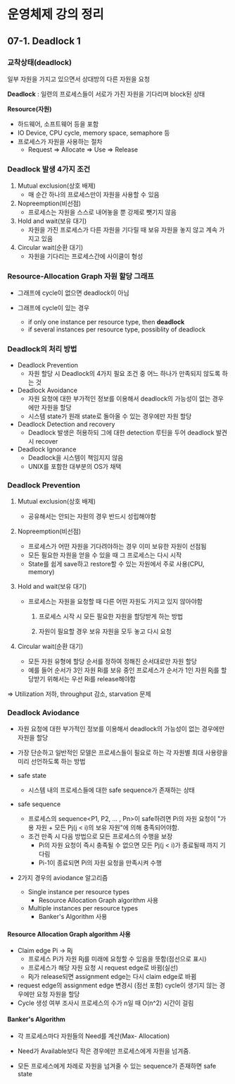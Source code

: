 # 운영체제 강의 정리

## 07-1. Deadlock 1

### 교착상태(deadlock)

일부 자원을 가지고 있으면서 상대방의 다른 자원을 요청

**Deadlock** : 일련의 프로세스들이 서로가 가진 자원을 기다리며  block된 상태

**Resource(자원)**

- 하드웨어, 소프트웨어 등을 포함
- IO Device, CPU cycle, memory space, semaphore 등
- 프로세스가 자원을 사용하는 절차
  - Request => Allocate => Use => Release

### Deadlock 발생 4가지 조건

1. Mutual exclusion(상호 배제)
   - 매 순간 하나의 프로세스만이 자원을 사용할 수 있음
2. Nopreemption(비선점)
   - 프로세스는 자원을 스스로 내어놓을 뿐 강제로 뺏기지 않음
3. Hold and wait(보유 대기)
   - 자원을 가진 프로세스가 다른 자원을 기다릴 때 보유 자원을 놓지 않고 계속 가지고 있음
4. Circular wait(순환 대기)
   - 자원을 기다리는 프로세스간에 사이클이 형성

### Resource-Allocation Graph 자원 할당 그래프

- 그래프에 cycle이 없으면 deadlock이 아님

- 그래프에 cycle이 있는 경우
  - if only one instance per resource type, then **deadlock**
  - if several instances per resource type, possiblity of deadlock

### Deadlock의 처리 방법

- Deadlock Prevention
  - 자원 할당 시 Deadlock의 4가지 필요 조건 중 어느 하나가 만족되지 않도록 하는 것
- Deadlock Avoidance
  - 자원 요청에 대한 부가적인 정보를 이용해서 deadlock의 가능성이 없는 경우에만 자원을 할당
  - 시스템 state가 원래 state로 돌아올 수 있는 경우에만 자원 할당
- Deadlock Detection and recovery
  - Deadlock 발생은 허용하되 그에 대한 detection 루틴을 두어 deadlock 발견시 recover
- Deadlock Ignorance
  - Deadlock을 시스템이 책임지지 않음
  - UNIX를 포함한 대부분의 OS가 채택



### Deadlock Prevention

1. Mutual exclusion(상호 배제)

   - 공유해서는 안되는 자원의 경우 반드시 성립해야함

2. Nopreemption(비선점)

   - 프로세스가 어떤 자원을 기다려야하는 경우 이미 보유한 자원이 선점됨
   - 모든 필요한 자원을 얻을 수 있을 때 그 프로세스는 다시 시작
   - State를 쉽게 save하고 restore할 수 있는 자원에서 주로 사용(CPU, memory)

3. Hold and wait(보유 대기)

   - 프로세스는 자원을 요청할 때 다른 어떤 자원도 가지고 있지 않아야함

     1. 프로세스 시작 시 모든 필요한 자원을 할당받게 하는 방법

     2. 자원이 필요할 경우 보유 자원을 모두 놓고 다시 요청

4. Circular wait(순환 대기)

   - 모든 자원 유형에 할당 순서를 정하여 정해진 순서대로만 자원 할당
   - 예를 들어 순서가 3인 자원 Ri를 보유 중인 프로세스가 순서가 1인 자원 Rj를 할당받기 위해서는 우선 Ri를 release해야함

=> Utilization 저하, throughput 감소, starvation 문제



### Deadlock Aviodance

- 자원 요청에 대한 부가적인 정보를 이용해서 deadlock의 가능성이 없는 경우에만 자원을 할당
- 가장 단순하고 일반적인 모델은 프로세스들이 필요로 하는 각 자원별 최대 사용량을 미리 선언하도록 하는 방법
- safe state
  - 시스템 내의 프로세스들에 대한 safe sequence가 존재하는 상태
- safe sequence
  - 프로세스의 sequence<P1, P2, ... , Pn>이 safe하려면 Pi의 자원 요청이 "가용 자원 + 모든 Pj(j < i)의 보유 자원"에 의해 충족되어야함.
  - 조건 만족 시 다음 방법으로 모든 프로세스의 수행을 보장
    - Pi의 자원 요청이 즉시 충족될 수 없으면 모든 Pj(j < i)가 종료될때 까지 기다림
    - Pi-1이 종료되면 Pi의 자원 요청을 만족시켜 수행

- 2가지 경우의 aviodance 알고리즘
  - Single instance per resource types
    - Resource Allocation Graph algorithm 사용
  - Multiple instances per resource types
    - Banker's Algorithm 사용

#### Resource Allocation Graph algorithm 사용

- Claim edge Pi -> Rj
  - 프로세스 Pi가 자원 Rj를 미래에 요청할 수 있음을 뜻함(점선으로 표시)
  - 프로세스가 해당 자원 요청 시 request edge로 바뀜(실선)
  - Rj가 release되면 assignment edge는 다시 claim edge로 바뀜
- request edge의 assignment edge 변경시 (점선 포함) cycle이 생기지 않는 경우에만 요청 자원을 할당
- Cycle 생성 여부 조사시 프로세스의 수가 n일 때 O(n^2) 시간이 걸림

#### Banker's Algorithm

- 각 프로세스마다 자원들의 Need를 계산(Max- Allocation)

- Need가 Available보다 작은 경우에만 프로세스에게 자원을 넘겨줌.
- 모든 프로세스에게 차례로 자원을 넘겨줄 수 있는 sequence가 존재하면 safe state